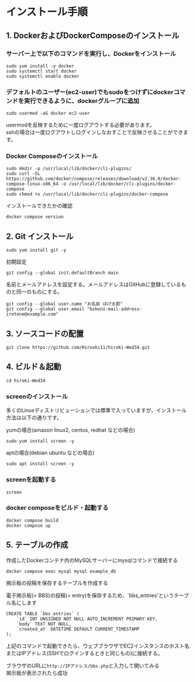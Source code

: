 # インストール手順

## 1. DockerおよびDockerComposeのインストール

### サーバー上で以下のコマンドを実行し、Dockerをインストール

    sudo yum install -y docker
    sudo systemctl start docker
    sudo systemctl enable docker
 
### デフォルトのユーザー(ec2-user)でもsudoをつけずにdockerコマンドを実行できるように、dockerグループに追加

    sudo usermod -aG docker ec2-user

usermodを反映するために一度ログアウトする必要があります。  
sshの場合は一度ログアウトしログインしなおすことで反映させることができます。
  　
### Docker Composeのインストール

    sudo mkdir -p /usr/local/lib/docker/cli-plugins/
    sudo curl -SL https://github.com/docker/compose/releases/download/v2.36.0/docker-compose-linux-x86_64 -o /usr/local/lib/docker/cli-plugins/docker-compose
    sudo chmod +x /usr/local/lib/docker/cli-plugins/docker-compose

インストールできたかの確認

    docker compose version

## 2. Git インストール

    sudo yum install git -y

初期設定

    git config --global init.defaultBranch main

名前とメールアドレスを設定する。メールアドレスはGitHubに登録しているものと同一のものにする。

    git config --global user.name "お名前 ほげ太郎"
    git config --global user.email "kokoni-mail-address-iretene@example.com"

## 3. ソースコードの配置

    git clone https://github.com/Hirooki11/hiroki-Wed34.git

## 4. ビルド＆起動

    cd hiroki-Wed34

### screenのインストール

多くのLinuxディストリビューションでは標準で入っていますが，インストール方法は以下の通りです。  

yumの場合(amazon linux2, centos, redhat などの場合)

    sudo yum install screen -y

aptの場合(debian ubuntu などの場合)

    sudo apt install screen -y

### screenを起動する

    screen

### docker composeをビルド・起動する

    docker compose build
    docker compose up

## 5. テーブルの作成

作成したDockerコンテナ内のMySQLサーバーにmysqlコマンドで接続する

    docker compose exec mysql mysql example_db

掲示板の投稿を保存するテーブルを作成する  

電子掲示板(= BBS)の投稿(= entry)を保存するため、`bbs_entries'というテーブル名にします

    CREATE TABLE `bbs_entries` (
        `id` INT UNSIGNED NOT NULL AUTO_INCREMENT PRIMARY KEY,
        `body` TEXT NOT NULL,
        `created_at` DATETIME DEFAULT CURRENT_TIMESTAMP
    ); 

上記のコマンドで起動できたら、ウェブブラウザでEC2インスタンスのホスト名またはIPアドレス(SSHでログインするときと同じもの)に接続する。  

ブラウザのURLに`http://IPアドレス/bbs.php`と入力して開いてみる  
掲示板が表示されたら成功
